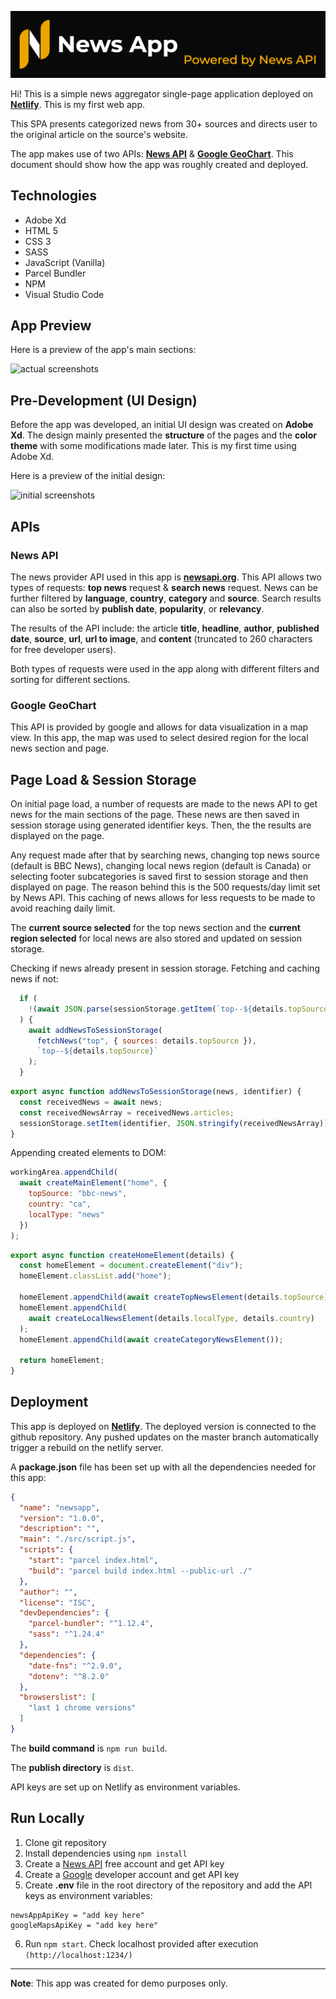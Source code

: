 [![homepage][1]][2]

[1]: ./assets/readme-images/full-logo.png
[2]: https://newsapp-as.netlify.com/

Hi! This is a simple news aggregator single-page application deployed on [**Netlify**](https://www.netlify.com/). This is my first web app.

This SPA presents categorized news from 30+ sources and directs user to the original article on the source's website. 

The app makes use of two APIs: [**News API**](https://newsapi.org/) & [**Google GeoChart**](https://developers.google.com/chart/interactive/docs/gallery/geochart). This document should show how the app was roughly created and deployed.

## Technologies
* Adobe Xd
* HTML 5
* CSS 3
* SASS
* JavaScript (Vanilla)
* Parcel Bundler
* NPM
* Visual Studio Code

## App Preview

Here is a preview of the app's main sections:

![actual screenshots](./assets/readme-images/actual-screenshots-dark-yellow.png)

## Pre-Development (UI Design)

Before the app was developed, an initial UI design was created on **Adobe Xd**. The design mainly presented the **structure** of the pages and the **color theme** with some modifications made later. This is my first time using Adobe Xd. 

Here is a preview of the initial design: 

![initial screenshots](assets/readme-images/screenshots-dark-yellow.png)

## APIs

### News API

The news provider API used in this app is [**newsapi.org**](https://newsapi.org/). This API allows two types of requests: **top news** request & **search news** request. News can be further filtered by **language**, **country**, **category** and **source**. Search results can also be sorted by **publish date**, **popularity**, or **relevancy**. 

The results of the API include: the article **title**, **headline**, **author**, **published date**, **source**, **url**, **url to image**, and **content** (truncated to 260 characters for free developer users).

Both types of requests were used in the app along with different filters and sorting for different sections. 

### Google GeoChart

This API is provided by google and allows for data visualization in a map view. In this app, the map was used to select desired region for the local news section and page. 

## Page Load & Session Storage

On initial page load, a number of requests are made to the news API to get news for the main sections of the page. These news are then saved in session storage using generated identifier keys. Then, the the results are displayed on the page.

Any request made after that by searching news, changing top news source (default is BBC News), changing local news region (default is Canada) or selecting footer subcategories is saved first to session storage and then displayed on page. The reason behind this is the 500 requests/day limit set by News API. This caching of news allows for less requests to be made to avoid reaching daily limit. 

The **current source selected** for the top news section and the **current region selected** for local news are also stored and updated on session storage. 

Checking if news already present in session storage. Fetching and caching news if not:

```javascript
  if (
    !(await JSON.parse(sessionStorage.getItem(`top--${details.topSource}`)))
  ) {
    await addNewsToSessionStorage(
      fetchNews("top", { sources: details.topSource }),
      `top--${details.topSource}`
    );
  }
```

```javascript
export async function addNewsToSessionStorage(news, identifier) {
  const receivedNews = await news;
  const receivedNewsArray = receivedNews.articles;
  sessionStorage.setItem(identifier, JSON.stringify(receivedNewsArray));
}
```

Appending created elements to DOM:

```javascript
workingArea.appendChild(
  await createMainElement("home", {
    topSource: "bbc-news",
    country: "ca",
    localType: "news"
  })
);
```

```javascript
export async function createHomeElement(details) {
  const homeElement = document.createElement("div");
  homeElement.classList.add("home");

  homeElement.appendChild(await createTopNewsElement(details.topSource));
  homeElement.appendChild(
    await createLocalNewsElement(details.localType, details.country)
  );
  homeElement.appendChild(await createCategoryNewsElement());

  return homeElement;
}
```

## Deployment 

This app is deployed on [**Netlify**](https://www.netlify.com/). The deployed version is connected to the github repository. Any pushed updates on the master branch automatically trigger a rebuild on the netlify server. 

A **package.json** file has been set up with all the dependencies needed for this app:

``` json
{
  "name": "newsapp",
  "version": "1.0.0",
  "description": "",
  "main": "./src/script.js",
  "scripts": {
    "start": "parcel index.html",
    "build": "parcel build index.html --public-url ./"
  },
  "author": "",
  "license": "ISC",
  "devDependencies": {
    "parcel-bundler": "^1.12.4",
    "sass": "^1.24.4"
  },
  "dependencies": {
    "date-fns": "^2.9.0",
    "dotenv": "^8.2.0"
  },
  "browserslist": [
    "last 1 chrome versions"
  ]
}
```

The **build command** is ```npm run build```.

The **publish directory** is ```dist```.

API keys are set up on Netlify as environment variables.


## Run Locally

1. Clone git repository
2. Install dependencies using ```npm install```
3. Create a [News API](https://newsapi.org/) free account and get API key
4. Create a [Google](https://developers.google.com/) developer account and get API key
5. Create **.env** file in the root directory of the repository and add the API keys as environment variables:
   
```
newsAppApiKey = "add key here"
googleMapsApiKey = "add key here"
```

6. Run ```npm start```. Check localhost provided after execution ```(http://localhost:1234/)```

----
**Note**: This app was created for demo purposes only.